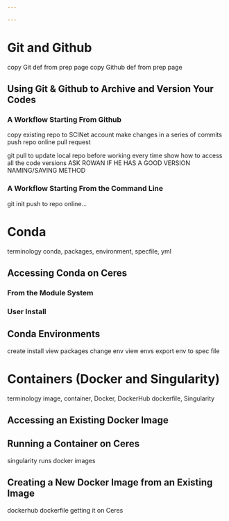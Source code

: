 ```yaml
---

---
```


# Git and Github
copy Git def from prep page
copy Github def from prep page

## Using Git & Github to Archive and Version Your Codes
### A Workflow Starting From Github
copy existing repo to SCINet account
make changes in a series of commits
push repo online
pull request

git pull to update local repo before working every time
show how to access all the code versions
ASK ROWAN IF HE HAS A GOOD VERSION NAMING/SAVING METHOD

### A Workflow Starting From the Command Line
git init
push to repo online...


# Conda
terminology
conda, packages, environment, specfile, yml

## Accessing Conda on Ceres
### From the Module System
### User Install

## Conda Environments
create
install
view packages
change env
view envs
export env to spec file

## 

# Containers (Docker and Singularity)
terminology
image, container, Docker, DockerHub dockerfile, Singularity

## Accessing an Existing Docker Image

## Running a Container on Ceres
singularity runs docker images  

## Creating a New Docker Image from an Existing Image
dockerhub
dockerfile
getting it on Ceres

